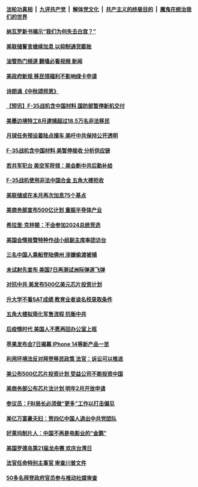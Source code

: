 ####  [法轮功真相](../../../../basic/blob/master/README.md?t=09090731) &nbsp;|&nbsp; [九评共产党](../../../../9ping.md/blob/master/README.md?t=09090731) &nbsp;|&nbsp; [解体党文化](../../../../jtdwh.md/blob/master/README.md?t=09090731)  &nbsp;|&nbsp; [共产主义的终极目的](../../../../gczydzjmd.md/blob/master/README.md?t=09090731) &nbsp;|&nbsp; [魔鬼在统治我们的世界](../../../../mgztzwmdsj.md/blob/master/README.md?t=09090731) 

#### [纳瓦罗新书揭示“我们为何失去白宫？”](../pages/prog203/a103521617.md?t=09090731) 

#### [美联储誓言继续加息 以抑制通货膨胀](../pages/prog203/a103521717.md?t=09090731) 

#### [油管热门频道 翻墙必看视频 新闻](http://45.76.130.85:81/youtube.html?09090731)

#### [美政府新规 移民领福利不影响绿卡申请](../pages/prog203/a103521711.md?t=09090731) 

#### [诗朗诵《中秋颂师恩》](../pages/prog203/a103521712.md?t=09090731) 

#### [【短讯】F-35战机含中国材料 国防部暂停新机交付](../pages/prog203/a103521555.md?t=09090731) 

#### [美墨边境特工8月逮捕超过18.5万名非法移民](../pages/prog203/a103521495.md?t=09090731) 

#### [月球任务预设着陆点撞车 美吁中共保持公开透明](../pages/prog203/a103521323.md?t=09090731) 

#### [F-35战机含中国材料 美暂停接收 分析供应链](../pages/prog203/a103521224.md?t=09090731) 

#### [若共军犯台 美空军将领：美会断中共后勤补给](../pages/prog203/a103521126.md?t=09090731) 

#### [F-35战机使用非法中国合金 五角大楼拒收](../pages/prog203/a103520864.md?t=09090731) 

#### [美联储或在本月再次加息75个基点](../pages/prog203/a103520827.md?t=09090731) 

#### [美商务部宣布500亿计划 重振半导体产业](../pages/prog203/a103520808.md?t=09090731) 

#### [希拉里‧克林顿：不会参加2024总统竞选](../pages/prog203/a103520734.md?t=09090731) 

#### [美国会情报暨特种作战小组副主席率团访台](../pages/prog203/a103520653.md?t=09090731) 

#### [三名中国人乘船登陆佛州 涉嫌偷渡被捕](../pages/prog203/a103520551.md?t=09090731) 

#### [未试射先宣布 美国7日再测试洲际弹道飞弹](../pages/prog203/a103520391.md?t=09090731) 

#### [对抗中共 美发布500亿美元芯片投资计划](../pages/prog203/a103520321.md?t=09090731) 

#### [升大学不看SAT成绩 教育业者谈名校录取条件](../pages/prog203/a103520253.md?t=09090731) 

#### [五角大楼拟简化军售流程 抗衡中共](../pages/prog203/a103520157.md?t=09090731) 

#### [后疫情时代 美国人不愿再回办公室上班](../pages/prog203/a103520178.md?t=09090731) 

#### [苹果发布会7日揭幕 IPhone 14等新产品一览](../pages/prog203/a103520094.md?t=09090731) 

#### [利用环境法反对拜登移民政策 法官：诉讼可以推进](../pages/prog203/a103520073.md?t=09090731) 

#### [美公布500亿芯片投资计划 受益公司不能投资中国](../pages/prog203/a103520075.md?t=09090731) 

#### [美商务部公布芯片法计划 明年2月开放申请](../pages/prog203/a103519863.md?t=09090731) 

#### [参议员：FBI局长必须做“更多”工作以打击偏见](../pages/prog203/a103519920.md?t=09090731) 

#### [美亿万富豪夫妇：贺四亿中国人退出中共党团队](../pages/prog203/a103519865.md?t=09090731) 

#### [好莱坞制片人：中国不再是电影业的“金鹅”](../pages/prog203/a103519715.md?t=09090731) 

#### [美国罗德岛第21届龙舟赛 欢庆台湾日](../pages/prog203/a103519471.md?t=09090731) 

#### [法官任命特别主事官 审查川普文件](../pages/prog203/a103519333.md?t=09090731) 

#### [50多名拜登政府官员参与推动社媒审查](../pages/prog203/a103519246.md?t=09090731) 

<img src='http://gfw-breaker.win/goodnews/indexes/prog203.md' width='0px' height='0px'/>
